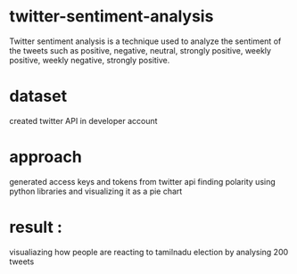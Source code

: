 # twitter-sentiment-analysis
Twitter sentiment analysis is a technique used to analyze the sentiment of the 
tweets such as positive, negative, neutral, strongly positive, weekly positive, weekly negative, 
strongly positive.

# dataset
created twitter API in developer account

# approach
generated access keys and tokens from twitter api
finding polarity using python libraries and visualizing it as a pie chart

 # result :
 visualiazing how people are reacting to tamilnadu election by analysing 200 tweets
 

